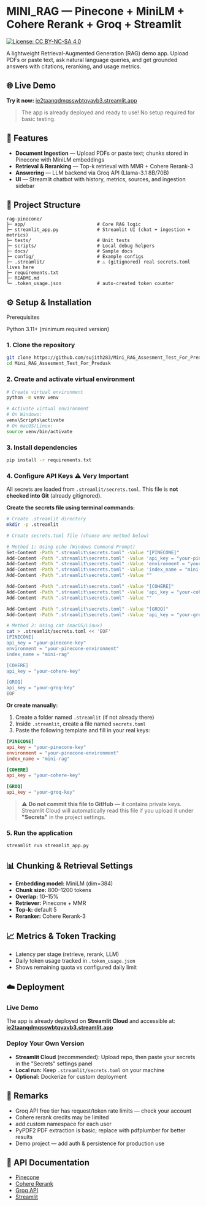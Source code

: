 # MINI_RAG — Pinecone + MiniLM + Cohere Rerank + Groq + Streamlit

[![License: CC BY-NC-SA 4.0](https://img.shields.io/badge/License-CC%20BY--NC--SA%204.0-lightgrey.svg)](https://creativecommons.org/licenses/by-nc-sa/4.0/)

A lightweight Retrieval-Augmented Generation (RAG) demo app. Upload PDFs or paste text, ask natural language queries, and get grounded answers with citations, reranking, and usage metrics.

## 🌐 Live Demo

**Try it now:** [ie2taanqdmqsswbtqvavb3.streamlit.app](https://ie2taanqdmqsswbtqvavb3.streamlit.app)

> The app is already deployed and ready to use! No setup required for basic testing.

## 🚀 Features

- **Document Ingestion** — Upload PDFs or paste text; chunks stored in Pinecone with MiniLM embeddings
- **Retrieval & Reranking** — Top-k retrieval with MMR + Cohere Rerank-3
- **Answering** — LLM backend via Groq API (Llama-3.1 8B/70B)
- **UI** — Streamlit chatbot with history, metrics, sources, and ingestion sidebar

## 📂 Project Structure

```
rag-pinecone/
├─ app/                          # Core RAG logic
├─ streamlit_app.py              # Streamlit UI (chat + ingestion + metrics)
├─ tests/                        # Unit tests
├─ scripts/                      # Local debug helpers
├─ docs/                         # Sample docs
├─ config/                       # Example configs
├─ .streamlit/                   # ⚠️ (gitignored) real secrets.toml lives here
├─ requirements.txt
├─ README.md
└─ .token_usage.json             # auto-created token counter
```

## ⚙️ Setup & Installation

Prerequisites

Python 3.11+ (minimum required version)

### 1. Clone the repository

```bash
git clone https://github.com/sujith283/Mini_RAG_Assesment_Test_For_Predusk
cd Mini_RAG_Assesment_Test_For_Predusk
```

### 2. Create and activate virtual environment

```bash
# Create virtual environment
python -m venv venv

# Activate virtual environment
# On Windows:
venv\Scripts\activate
# On macOS/Linux:
source venv/bin/activate
```

### 3. Install dependencies

```bash
pip install -r requirements.txt
```

### 4. Configure API Keys ⚠️ **Very Important**

All secrets are loaded from `.streamlit/secrets.toml`. This file is **not checked into Git** (already gitignored).

**Create the secrets file using terminal commands:**

```bash
# Create .streamlit directory
mkdir -p .streamlit

# Create secrets.toml file (choose one method below)

# Method 1: Using echo (Windows Command Prompt)
Set-Content -Path ".streamlit\secrets.toml" -Value "[PINECONE]"
Add-Content -Path ".streamlit\secrets.toml" -Value 'api_key = "your-pinecone-key"'
Add-Content -Path ".streamlit\secrets.toml" -Value 'environment = "your-pinecone-environment"'
Add-Content -Path ".streamlit\secrets.toml" -Value 'index_name = "mini-rag"'
Add-Content -Path ".streamlit\secrets.toml" -Value ""

Add-Content -Path ".streamlit\secrets.toml" -Value "[COHERE]"
Add-Content -Path ".streamlit\secrets.toml" -Value 'api_key = "your-cohere-key"'
Add-Content -Path ".streamlit\secrets.toml" -Value ""

Add-Content -Path ".streamlit\secrets.toml" -Value "[GROQ]"
Add-Content -Path ".streamlit\secrets.toml" -Value 'api_key = "your-groq-key"'

# Method 2: Using cat (macOS/Linux)
cat > .streamlit/secrets.toml << 'EOF'
[PINECONE]
api_key = "your-pinecone-key"
environment = "your-pinecone-environment"
index_name = "mini-rag"

[COHERE]
api_key = "your-cohere-key"

[GROQ]
api_key = "your-groq-key"
EOF
```

**Or create manually:**
1. Create a folder named `.streamlit` (if not already there)
2. Inside `.streamlit`, create a file named `secrets.toml`
3. Paste the following template and fill in your real keys:

```toml
[PINECONE]
api_key = "your-pinecone-key"
environment = "your-pinecone-environment"
index_name = "mini-rag"

[COHERE]
api_key = "your-cohere-key"

[GROQ]
api_key = "your-groq-key"
```

> ⚠️ **Do not commit this file to GitHub** — it contains private keys. Streamlit Cloud will automatically read this file if you upload it under **"Secrets"** in the project settings.

### 5. Run the application

```bash
streamlit run streamlit_app.py
```

## 📊 Chunking & Retrieval Settings

- **Embedding model:** MiniLM (dim=384)
- **Chunk size:** 800–1200 tokens
- **Overlap:** 10–15%
- **Retriever:** Pinecone + MMR
- **Top-k:** default 5
- **Reranker:** Cohere Rerank-3

## 📈 Metrics & Token Tracking

- Latency per stage (retrieve, rerank, LLM)
- Daily token usage tracked in `.token_usage.json`
- Shows remaining quota vs configured daily limit

## ☁️ Deployment

### Live Demo
The app is already deployed on **Streamlit Cloud** and accessible at:
**[ie2taanqdmqsswbtqvavb3.streamlit.app](https://ie2taanqdmqsswbtqvavb3.streamlit.app)**

### Deploy Your Own Version
- **Streamlit Cloud** (recommended): Upload repo, then paste your secrets in the "Secrets" settings panel
- **Local run:** Keep `.streamlit/secrets.toml` on your machine
- **Optional:** Dockerize for custom deployment

## 📝 Remarks

- Groq API free tier has request/token rate limits — check your account
- Cohere rerank credits may be limited
- add custom namespace for each user
- PyPDF2 PDF extraction is basic; replace with pdfplumber for better results
- Demo project — add auth & persistence for production use

## 🔗 API Documentation

- [Pinecone](https://docs.pinecone.io/)
- [Cohere Rerank](https://docs.cohere.com/reference/rerank)
- [Groq API](https://console.groq.com/docs/quickstart)
- [Streamlit](https://docs.streamlit.io/)






